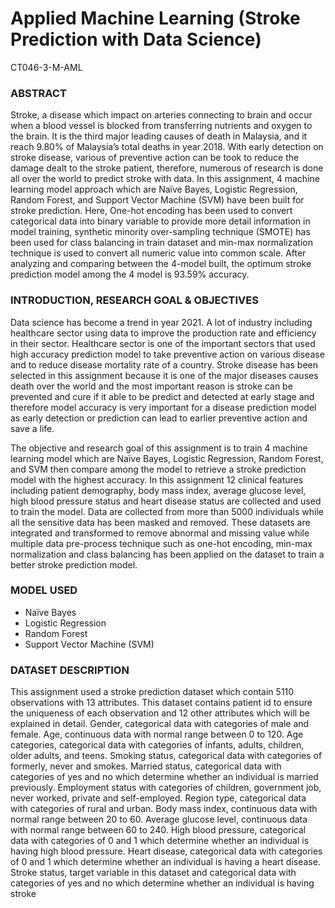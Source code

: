 # Applied Machine Learning (Stroke Prediction with Data Science)
CT046-3-M-AML

### ABSTRACT
Stroke, a disease which impact on arteries connecting to brain and occur when a blood vessel is blocked from transferring nutrients and oxygen to the brain. It is the third major leading causes of death in Malaysia, and it reach 9.80% of Malaysia’s total deaths in year 2018. With early detection on stroke disease, various of preventive action can be took to reduce the damage dealt to the stroke patient, therefore, numerous of research is done all over the world to predict stroke with data. In this assignment, 4 machine learning model approach which are Naïve Bayes, Logistic Regression, Random Forest, and Support Vector Machine (SVM) have been built for stroke prediction. Here, One-hot encoding has been used to convert categorical data into binary variable to provide more detail information in model training, synthetic minority over-sampling technique (SMOTE) has been used for class balancing in train dataset and min-max normalization technique is used to convert all numeric value into common scale. After analyzing and comparing between the 4-model built, the optimum stroke prediction model among the 4 model is 93.59% accuracy.

### INTRODUCTION, RESEARCH GOAL & OBJECTIVES
Data science has become a trend in year 2021. A lot of industry including healthcare sector using data to improve the production rate and efficiency in their sector. Healthcare sector is one of the important sectors that used high accuracy prediction model to take preventive action on various disease and to reduce disease mortality rate of a country. Stroke disease has been selected in this assignment because it is one of the major diseases causes death over the world and the most important reason is stroke can be prevented and cure if it able to be predict and detected at early stage and therefore model accuracy is very important for a disease prediction model as early detection or prediction can lead to earlier preventive action and save a life.

The objective and research goal of this assignment is to train 4 machine learning model which are Naïve Bayes, Logistic Regression, Random Forest, and SVM then compare among the model to retrieve a stroke prediction model with the highest accuracy. In this assignment 12 clinical features including patient demography, body mass index, average glucose level, high blood pressure status and heart disease status are collected and used to train the model. Data are collected from more than 5000 individuals while all the sensitive data has been masked and removed. These datasets are integrated and transformed to remove abnormal and missing value while multiple data pre-process technique such as one-hot encoding, min-max normalization and class balancing has been applied on the dataset to train a better stroke prediction model.

### MODEL USED

- Naïve Bayes
- Logistic Regression
- Random Forest
- Support Vector Machine (SVM)


### DATASET DESCRIPTION
This assignment used a stroke prediction dataset which contain 5110 observations with 13 attributes. This dataset contains patient id to ensure the uniqueness of each observation and 12 other attributes which will be explained in detail. Gender, categorical data with categories of male and female. Age, continuous data with normal range between 0 to 120. Age categories, categorical data with categories of infants, adults, children, older adults, and teens. Smoking status, categorical data with categories of formerly, never and smokes. Married status, categorical data with categories of yes and no which determine whether an individual is married previously. Employment status with categories of children, government job, never worked, private and self-employed. Region type, categorical data with categories of rural and urban. Body mass index, continuous data with normal range between 20 to 60. Average glucose level, continuous data with normal range between 60 to 240. High blood pressure, categorical data with categories of 0 and 1 which determine whether an individual is having high blood pressure. Heart disease, categorical data with categories of 0 and 1 which determine whether an individual is having a heart disease. Stroke status, target variable in this dataset and categorical data with categories of yes and no which determine whether an individual is having stroke
